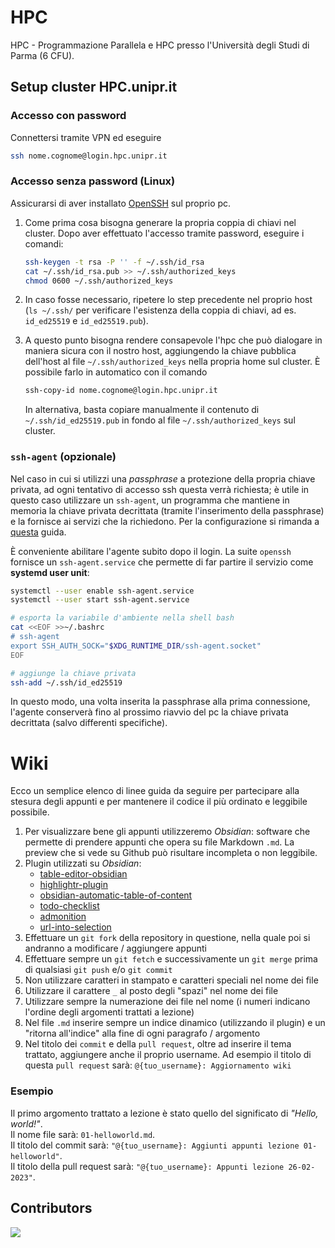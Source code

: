 # HPC
HPC - Programmazione Parallela e HPC presso l'Università degli Studi di Parma (6 CFU).

## Setup cluster HPC.unipr.it

### Accesso con password

Connettersi tramite VPN ed eseguire
```bash
ssh nome.cognome@login.hpc.unipr.it
```

### Accesso senza password (Linux)
Assicurarsi di aver installato [OpenSSH](https://en.wikipedia.org/wiki/OpenSSH) sul proprio pc.

1. Come prima cosa bisogna generare la propria coppia di chiavi nel cluster. Dopo aver effettuato l'accesso tramite password, eseguire i comandi:
    ```bash
    ssh-keygen -t rsa -P '' -f ~/.ssh/id_rsa
    cat ~/.ssh/id_rsa.pub >> ~/.ssh/authorized_keys
    chmod 0600 ~/.ssh/authorized_keys
    ```
2. In caso fosse necessario, ripetere lo step precedente nel proprio host (`ls ~/.ssh/` per verificare l'esistenza della coppia di chiavi, ad es. `id_ed25519` e `id_ed25519.pub`).

3. A questo punto bisogna rendere consapevole l'hpc che può dialogare in maniera sicura con il nostro host, aggiungendo la chiave pubblica dell'host al file `~/.ssh/authorized_keys` nella propria home sul cluster. È possibile farlo in automatico con il comando
    ```bash
    ssh-copy-id nome.cognome@login.hpc.unipr.it
    ```
    In alternativa, basta copiare manualmente il contenuto di `~/.ssh/id_ed25519.pub` in fondo al file `~/.ssh/authorized_keys` sul cluster.

### `ssh-agent` (opzionale)

Nel caso in cui si utilizzi una *passphrase* a protezione della propria chiave privata, ad ogni tentativo di accesso ssh questa verrà richiesta; è utile in questo caso utilizzare un `ssh-agent`, un programma che mantiene in memoria la chiave privata decrittata (tramite l'inserimento della passphrase) e la fornisce ai servizi che la richiedono.
Per la configurazione si rimanda a [questa](https://wiki.archlinux.org/title/SSH_keys#SSH_agents) guida.

È conveniente abilitare l'agente subito dopo il login. La suite `openssh` fornisce un `ssh-agent.service` che permette di far partire il servizio come **systemd user unit**:

```bash
systemctl --user enable ssh-agent.service
systemctl --user start ssh-agent.service

# esporta la variabile d'ambiente nella shell bash
cat <<EOF >>~/.bashrc 
# ssh-agent
export SSH_AUTH_SOCK="$XDG_RUNTIME_DIR/ssh-agent.socket"
EOF

# aggiunge la chiave privata
ssh-add ~/.ssh/id_ed25519
```

In questo modo, una volta inserita la passphrase alla prima connessione, l'agente conserverà fino al prossimo riavvio del pc la chiave privata decrittata (salvo differenti specifiche).


# Wiki 
Ecco un semplice elenco di linee guida da seguire per partecipare alla stesura degli appunti e per mantenere il codice il più ordinato e leggibile possibile.
1. Per visualizzare bene gli appunti utilizzeremo _Obsidian_: software che permette di prendere appunti che opera su file Markdown `.md`. La preview che si vede su Github può risultare incompleta o non leggibile.
2. Plugin utilizzati su _Obsidian_:
	- [table-editor-obsidian](https://github.com/tgrosinger/advanced-tables-obsidian)
	- [highlightr-plugin](https://github.com/chetachiezikeuzor/Highlightr-Plugin)
	- [obsidian-automatic-table-of-content](https://github.com/johansatge/obsidian-automatic-table-of-contents)
	- [todo-checklist](https://github.com/delashum/obsidian-checklist-plugin)
	- [admonition](https://github.com/valentine195/obsidian-admonition)
	- [url-into-selection](https://github.com/denolehov/obsidian-url-into-selection)
3. Effettuare un `git fork` della repository in questione, nella quale poi si andranno a modificare / aggiungere appunti
4. Effettuare sempre un `git fetch` e successivamente un `git merge` prima di qualsiasi `git push` e/o `git commit`
5. Non utilizzare caratteri in stampato e caratteri speciali nel nome dei file
6. Utilizzare il carattere `_` al posto degli "spazi" nel nome dei file
7. Utilizzare sempre la numerazione dei file nel nome (i numeri indicano l'ordine degli argomenti trattati a lezione) 
8. Nel file `.md` inserire sempre un indice dinamico (utilizzando il plugin) e un "ritorna all'indice" alla fine di ogni paragrafo / argomento
9. Nel titolo dei `commit` e della  `pull request`, oltre ad inserire il tema trattato, aggiungere anche il proprio username. Ad esempio il titolo di questa `pull request` sarà: `@{tuo_username}: Aggiornamento wiki`

### Esempio 
Il primo argomento trattato a lezione è stato quello del significato di _"Hello, world!"_.  
Il nome file sarà: `01-helloworld.md`.  
Il titolo del commit sarà: `"@{tuo_username}: Aggiunti appunti lezione 01-helloworld"`.  
Il titolo della pull request sarà: `"@{tuo_username}: Appunti lezione 26-02-2023"`.  

## Contributors
<a href="https://github.com/unipr-org/HPC/graphs/contributors">
  <img src="https://contrib.rocks/image?repo=unipr-org/HPC" />
</a>
